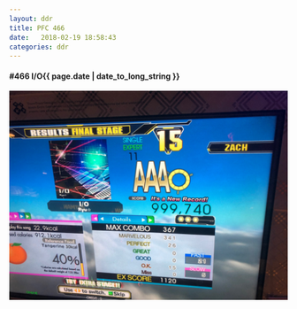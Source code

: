 ```yaml
---
layout: ddr
title: PFC 466
date:   2018-02-19 18:58:43
categories: ddr
---
```


#### **#466** I/O<span class="pull-right">{{ page.date | date_to_long_string }}</span>
![](/images/pfc/466_IO.jpg)
